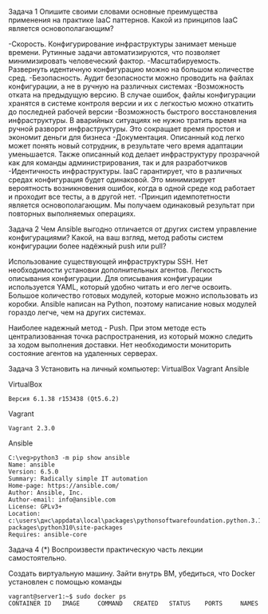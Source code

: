 Задача 1
Опишите своими словами основные преимущества применения на практике IaaC паттернов.
Какой из принципов IaaC является основополагающим?

-Скорость. Конфигурирование инфраструктуры занимает меньше времени. Рутинные задачи автоматизируются, что позволяет минимизировать человеческий фактор.
-Масштабируемость. Развернуть идентичную конфигурацию можно на большом количестве сред.
-Безопасность. Аудит безопасности можно проводить на файлах конфигурации, а не в ручную на различных системах
-Возможность отката на предыдущую версию. В случае ошибок, файлы конфигурации хранятся в системе контроля версии и их с легкостью можно откатить до последней рабочей версии
-Возможность быстрого восстановления инфраструктуры. В аварийных ситуациях не нужно тратить время на ручной разворот инфраструктуры. Это сокращает время простоя и экономит деньги для бизнеса
-Документация. Описанный код легко может понять новый сотрудник, в результате чего время адаптации уменьшается. Также описанный код делает инфраструктуру прозрачной как для команды администрирования, так и для разработчиков
-Идентичность инфраструктуры. IaaC гарантирует, что в различных средах конфигурация будет одинаковой. Это минимизирует вероятность возникновения ошибок, когда в одной среде код работает и проходит все тесты, а в другой нет.
-Принцип идемпотетности является основополагающим. Мы получаем одинаковый результат при повторных выполняемых операциях.

Задача 2
Чем Ansible выгодно отличается от других систем управление конфигурациями?
Какой, на ваш взгляд, метод работы систем конфигурации более надёжный push или pull?

Использование существующей инфраструктуры SSH. Нет необходимости установки дополнительных агентов.
Легкость описывания конфигурации. Для описывания конфигурации используется YAML, который удобно читать и его легче освоить.
Большое количество готовых модулей, которые можно использовать из коробки. Ansible написан на Python, поэтому написание новых модулей гораздо легче, чем на других системах.

Наиболее надежный метод - Push. При этом методе есть централизованная точка распространения, из который можно следить за ходом выполнения доставки. Нет необходимости мониторить состояние агентов на удаленных серверах.

Задача 3
Установить на личный компьютер:
VirtualBox
Vagrant
Ansible

VirtualBox
```
Версия 6.1.38 r153438 (Qt5.6.2)
```
Vagrant
```
Vagrant 2.3.0
```
Ansible
```
C:\veg>python3 -m pip show ansible
Name: ansible
Version: 6.5.0
Summary: Radically simple IT automation
Home-page: https://ansible.com/
Author: Ansible, Inc.
Author-email: info@ansible.com
License: GPLv3+
Location: c:\users\днс\appdata\local\packages\pythonsoftwarefoundation.python.3.10_qbz5n2kfra8p0\localcache\local-packages\python310\site-packages
Requires: ansible-core
```
Задача 4 (*)
Воспроизвести практическую часть лекции самостоятельно.

Создать виртуальную машину.
Зайти внутрь ВМ, убедиться, что Docker установлен с помощью команды
```
vagrant@server1:~$ sudo docker ps
CONTAINER ID   IMAGE     COMMAND   CREATED   STATUS    PORTS     NAMES
```

